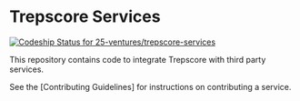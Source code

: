 # Trepscore Services

[ ![Codeship Status for 25-ventures/trepscore-services](https://www.codeship.io/projects/ec84f240-e4f8-0131-1580-1a805ea42d09/status)](https://www.codeship.io/projects/25682)


This repository contains code to integrate Trepscore with third party services.

See the [Contributing Guidelines] for instructions on contributing a service.
